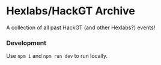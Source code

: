 # Hexlabs/HackGT Archive
A collection of all past HackGT (and other Hexlabs?) events!

### Development
Use `npm i` and `npm run dev` to run locally.
